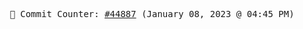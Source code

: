 <p align="center">
    <samp>
        📮 Commit Counter: <a href="https://github.com/Javascript-void0/Javascript-void0/commits/main">#44887</a> (January 08, 2023 @ 04:45 PM)
    </samp>
</p>